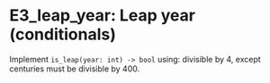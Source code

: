 # E3_leap_year: Leap year (conditionals)

Implement `is_leap(year: int) -> bool` using: divisible by 4, except centuries must be divisible by 400.
